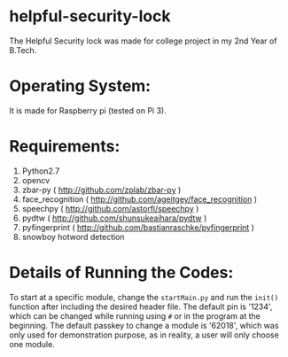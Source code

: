 # helpful-security-lock
The Helpful Security lock was made for college project in my 2nd Year of B.Tech.

# Operating System:
It is made for Raspberry pi (tested on Pi 3).

# Requirements:

1. Python2.7
2. opencv
3. zbar-py ( http://github.com/zplab/zbar-py )
4. face_recognition ( http://github.com/ageitgey/face_recognition )
5. speechpy ( http://github.com/astorfi/speechpy )
6. pydtw ( http://github.com/shunsukeaihara/pydtw )
7. pyfingerprint ( http://github.com/bastianraschke/pyfingerprint )
8. snowboy hotword detection

# Details of Running the Codes:

To start at a specific module, change the `startMain.py` and run the `init()` function after including the desired header file.
The default pin is '1234', which can be changed while running using `#` or in the program at the beginning.
The default passkey to change a module is '62018', which was only used for demonstration purpose, as in reality, a user will only choose one module.
